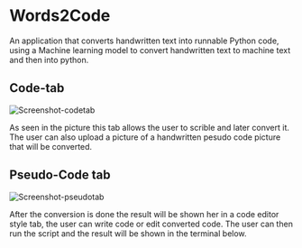 # Words2Code
An application that converts handwritten text into runnable Python code, using a Machine learning model to convert handwritten text to machine text and then into python.

## Code-tab
![Screenshot-codetab](https://user-images.githubusercontent.com/73400995/165467980-6f0e6395-237e-4f64-b12e-9824ae9bd49f.jpg)

As seen in the picture this tab allows the user to scrible and later convert it. The user can also upload a picture of a handwritten pesudo code picture that will be converted.

## Pseudo-Code tab

![Screenshot-pseudotab](https://user-images.githubusercontent.com/73400995/165468076-b6b0ba26-29e9-4daf-97c9-a39d6ad2eb11.jpg)

After the conversion is done the result will be shown her in a code editor style tab, the user can write code or edit converted code. The user can then run the  script and the result will be shown in the terminal below.
